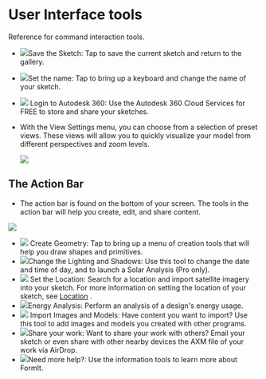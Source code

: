 # User Interface tools

Reference for command interaction tools.
 
* ![](Images/GUID-04A6C825-C1EB-4092-BEF6-9C20E9428677-low.png)Save the Sketch: Tap to save the current sketch and return to the gallery.
* ![](Images/GUID-7DCFC00B-398E-433C-9182-9C7EE7CBD711-low.png)Set the name: Tap to bring up a keyboard and change the name of your sketch.
* ![](Images/GUID-5B051083-621A-4688-85B0-1001C6678DAB-low.png) Login to Autodesk 360: Use the Autodesk 360 Cloud Services for FREE to store and share your sketches.
* With the View Settings menu, you can choose from a selection of preset views. These views will allow you to quickly visualize your model from different perspectives and zoom levels. 
    
    ![](Images/GUID-C7DD69E5-ACA9-46BA-8F0A-943ABEBF46D0-low.png)

## The Action Bar

* The action bar is found on the bottom of your screen. The tools in the action bar will help you create, edit, and share content.

![](Images/GUID-51EF19EC-8B3A-4FB9-A910-084101F760D0-low.png)

* ![](Images/GUID-4EF71987-2628-429E-A1B1-662572349FA0-low.png) Create Geometry: Tap to bring up a menu of creation tools that will help you draw shapes and primitives.
* ![](Images/GUID-F37890D4-292C-4E34-80FB-BE458BC41EFE-low.png)Change the Lighting and Shadows: Use this tool to change the date and time of day, and to launch a Solar Analysis (Pro only).
* ![](Images/GUID-038A2E9F-B454-4AA7-8CB2-81A994DEAC15-low.png) Set the Location: Search for a location and import satellite imagery into your sketch. For more information on setting the location of your sketch, see [Location](../../Location/README.md) .
* ![](Images/GUID-8337F835-6D02-4C5B-BCF4-C15C128A5B04-low.png)Energy Analysis: Perform an analysis of a design's energy usage.
* ![](Images/GUID-94E05CFD-1805-485C-8332-E3F064917F65-low.png) Import Images and Models: Have content you want to import? Use this tool to add images and models you created with other programs.
* ![](Images/GUID-0FD289AF-E305-498C-8EBB-6C1676E1AEBE-low.png)Share your work: Want to share your work with others? Email your sketch or even share with other nearby devices the AXM file of your work via AirDrop.
* ![](Images/GUID-ED703137-B376-4A00-BB09-45C9547F6591-low.png)Need more help?: Use the information tools to learn more about FormIt.
